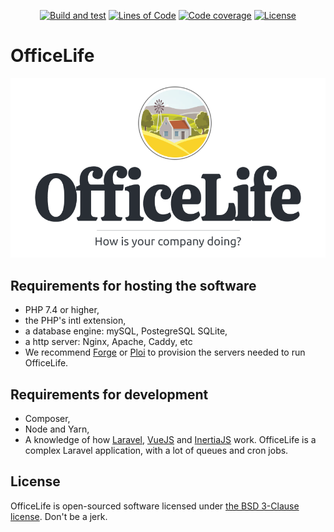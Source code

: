 <div align="center">

[![Build and test](https://img.shields.io/github/workflow/status/officelifehq/officelife/Build%20and%20test/master)](https://github.com/officelifehq/officelife/actions?query=workflow%3A%22Build+and+test%22)
[![Lines of Code](https://img.shields.io/tokei/lines/github/officelifehq/officelife)](https://sonarcloud.io/dashboard?id=officelife)
[![Code coverage](https://img.shields.io/sonar/coverage/officelife?server=https%3A%2F%2Fsonarcloud.io)](https://sonarcloud.io/project/activity?custom_metrics=coverage&amp;graph=custom&amp;id=officelife)
[![License](https://img.shields.io/github/license/officelifehq/officelife)](https://opensource.org/licenses/BSD-3-Clause)

</div>

# OfficeLife

<div align="center">

  ![Logo](docs/img/logo.png)

</div>

## Requirements for hosting the software

- PHP 7.4 or higher,
- the PHP's intl extension,
- a database engine: mySQL, PostegreSQL SQLite,
- a http server: Nginx, Apache, Caddy, etc
- We recommend [Forge](https://forge.laravel.com/) or [Ploi](https://ploi.io) to provision the servers needed to run OfficeLife.

## Requirements for development

- Composer,
- Node and Yarn,
- A knowledge of how [Laravel](https://laravel.com), [VueJS](https://vuejs.org/) and [InertiaJS](https://inertiajs.com/) work. OfficeLife is a complex Laravel application, with a lot of queues and cron jobs.

## License

OfficeLife is open-sourced software licensed under [the BSD 3-Clause license](LICENSE). Don't be a jerk.
